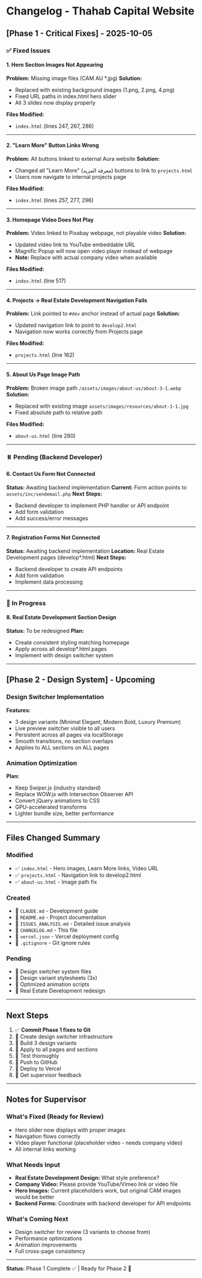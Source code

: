 # Changelog - Thahab Capital Website

## [Phase 1 - Critical Fixes] - 2025-10-05

### ✅ Fixed Issues

#### 1. Hero Section Images Not Appearing
**Problem:** Missing image files (CAM AU *.jpg)
**Solution:**
- Replaced with existing background images (1.png, 2.png, 4.png)
- Fixed URL paths in index.html hero slider
- All 3 slides now display properly

**Files Modified:**
- `index.html` (lines 247, 267, 286)

---

#### 2. "Learn More" Button Links Wrong
**Problem:** All buttons linked to external Aura website
**Solution:**
- Changed all "Learn More" (معرفة المزيد) buttons to link to `projects.html`
- Users now navigate to internal projects page

**Files Modified:**
- `index.html` (lines 257, 277, 296)

---

#### 3. Homepage Video Does Not Play
**Problem:** Video linked to Pixabay webpage, not playable video
**Solution:**
- Updated video link to YouTube embeddable URL
- Magnific Popup will now open video player instead of webpage
- **Note:** Replace with actual company video when available

**Files Modified:**
- `index.html` (line 517)

---

#### 4. Projects → Real Estate Development Navigation Fails
**Problem:** Link pointed to `#dev` anchor instead of actual page
**Solution:**
- Updated navigation link to point to `develop2.html`
- Navigation now works correctly from Projects page

**Files Modified:**
- `projects.html` (line 162)

---

#### 5. About Us Page Image Path
**Problem:** Broken image path `/assets/images/about-us/about-3-1.webp`
**Solution:**
- Replaced with existing image `assets/images/resources/about-1-1.jpg`
- Fixed absolute path to relative path

**Files Modified:**
- `about-us.html` (line 280)

---

### ⏸️ Pending (Backend Developer)

#### 6. Contact Us Form Not Connected
**Status:** Awaiting backend implementation
**Current:** Form action points to `assets/inc/sendemail.php`
**Next Steps:**
- Backend developer to implement PHP handler or API endpoint
- Add form validation
- Add success/error messages

---

#### 7. Registration Forms Not Connected
**Status:** Awaiting backend implementation
**Location:** Real Estate Development pages (develop*.html)
**Next Steps:**
- Backend developer to create API endpoints
- Add form validation
- Implement data processing

---

### 🎨 In Progress

#### 8. Real Estate Development Section Design
**Status:** To be redesigned
**Plan:**
- Create consistent styling matching homepage
- Apply across all develop*.html pages
- Implement with design switcher system

---

## [Phase 2 - Design System] - Upcoming

### Design Switcher Implementation
**Features:**
- 3 design variants (Minimal Elegant, Modern Bold, Luxury Premium)
- Live preview switcher visible to all users
- Persistent across all pages via localStorage
- Smooth transitions, no section overlaps
- Applies to ALL sections on ALL pages

###  Animation Optimization
**Plan:**
- Keep Swiper.js (industry standard)
- Replace WOW.js with Intersection Observer API
- Convert jQuery animations to CSS
- GPU-accelerated transforms
- Lighter bundle size, better performance

---

## Files Changed Summary

### Modified
- ✅ `index.html` - Hero images, Learn More links, Video URL
- ✅ `projects.html` - Navigation link to develop2.html
- ✅ `about-us.html` - Image path fix

### Created
- 📄 `CLAUDE.md` - Development guide
- 📄 `README.md` - Project documentation
- 📄 `ISSUES_ANALYSIS.md` - Detailed issue analysis
- 📄 `CHANGELOG.md` - This file
- 📄 `vercel.json` - Vercel deployment config
- 📄 `.gitignore` - Git ignore rules

### Pending
- 🔄 Design switcher system files
- 🔄 Design variant stylesheets (3x)
- 🔄 Optimized animation scripts
- 🔄 Real Estate Development redesign

---

## Next Steps

1. ✅ **Commit Phase 1 fixes to Git**
2. 🔄 Create design switcher infrastructure
3. 🔄 Build 3 design variants
4. 🔄 Apply to all pages and sections
5. 🔄 Test thoroughly
6. 🔄 Push to GitHub
7. 🔄 Deploy to Vercel
8. 🔄 Get supervisor feedback

---

## Notes for Supervisor

### What's Fixed (Ready for Review)
- Hero slider now displays with proper images
- Navigation flows correctly
- Video player functional (placeholder video - needs company video)
- All internal links working

### What Needs Input
- **Real Estate Development Design:** What style preference?
- **Company Video:** Please provide YouTube/Vimeo link or video file
- **Hero Images:** Current placeholders work, but original CAM images would be better
- **Backend Forms:** Coordinate with backend developer for API endpoints

### What's Coming Next
- Design switcher for review (3 variants to choose from)
- Performance optimizations
- Animation improvements
- Full cross-page consistency

---

**Status:** Phase 1 Complete ✅ | Ready for Phase 2 🚀

